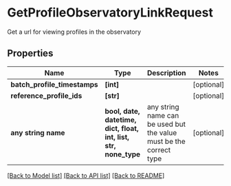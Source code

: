 # GetProfileObservatoryLinkRequest

Get a url for viewing profiles in the observatory

## Properties
Name | Type | Description | Notes
------------ | ------------- | ------------- | -------------
**batch_profile_timestamps** | **[int]** |  | [optional] 
**reference_profile_ids** | **[str]** |  | [optional] 
**any string name** | **bool, date, datetime, dict, float, int, list, str, none_type** | any string name can be used but the value must be the correct type | [optional]

[[Back to Model list]](../README.md#documentation-for-models) [[Back to API list]](../README.md#documentation-for-api-endpoints) [[Back to README]](../README.md)


